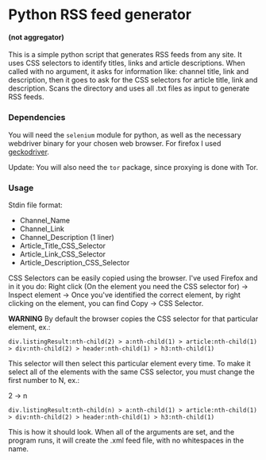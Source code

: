 # Python RSS feed generator 
#### (not aggregator)

This is a simple python script that generates RSS feeds from any site.  It
uses CSS selectors to identify titles, links and article descriptions.  When
called with no argument, it asks for information like: channel title, link and
description, then it goes to ask for the CSS selectors for article title, link
and description. Scans the directory and uses all .txt files as input to generate
RSS feeds.

### Dependencies
You will need the `selenium` module for python, as well as the necessary webdriver binary for your
chosen web browser. For firefox I used [geckodriver](https://github.com/mozilla/geckodriver/releases).

Update: You will also need the `tor` package, since proxying is done with Tor.

### Usage

Stdin file format: 
* Channel_Name 
* Channel_Link 
* Channel_Description (1 liner)
* Article_Title_CSS_Selector
* Article_Link_CSS_Selector
* Article_Description_CSS_Selector

CSS Selectors can be easily copied using the browser. I've used Firefox and in
it you do: Right click (On the element you need the CSS selector for) ->
Inspect element -> Once you've identified the correct element, by right
clicking on the element, you can find Copy -> CSS Selector.

**WARNING** By default the browser copies the CSS selector for that particular
element, ex.:

`div.listingResult:nth-child(2) > a:nth-child(1) > article:nth-child(1) >
div:nth-child(2) > header:nth-child(1) > h3:nth-child(1)`

This selector will then select this particular element every time. To make it
select all of the elements with the same CSS selector, you must change the
first number to N, ex.:

2 -> n

`div.listingResult:nth-child(n) > a:nth-child(1) > article:nth-child(1) >
div:nth-child(2) > header:nth-child(1) > h3:nth-child(1)`

This is how it should look. When all of the arguments are set, and the program
runs, it will create the .xml feed file, with no whitespaces in the name. 


